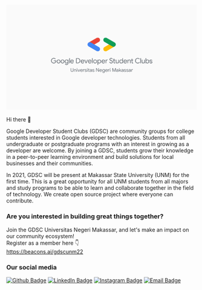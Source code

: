 [![DSC UNM GitHub Banner](https://github.com/gdscunm/gdscunm/blob/dcf495a4a89512dc59c80dbad5c9516a616e1baf/gdscImageHeader.png)](https://gdsc.community.dev/universitas-negeri-makassar/)

Hi there 👋

Google Developer Student Clubs (GDSC) are community groups for college students interested in Google developer technologies. Students from all undergraduate or postgraduate programs with an interest in growing as a developer are welcome. By joining a GDSC, students grow their knowledge in a peer-to-peer learning environment and build solutions for local businesses and their communities. 

In 2021, GDSC will be present at Makassar State University (UNM) for the first time. This is a great opportunity for all UNM students from all majors and study programs to be able to learn and collaborate together in the field of technology. We create open source project where everyone can contribute.

### Are you interested in building great things together?
Join the GDSC Universitas Negeri Makassar, and let's make an impact on our community ecosystem! 
<br>
Register as a member here 👇 
<br>
https://beacons.ai/gdscunm22
<br>

### Our social media
[![Github Badge](https://img.shields.io/badge/GitHub-100000?style=for-the-badge&logo=github&logoColor=white)](https://github.com/gdscunm)
[![LinkedIn Badge](https://img.shields.io/badge/LinkedIn-0077B5?style=for-the-badge&logo=linkedin&logoColor=white)](https://www.linkedin.com/company/dscjscoe/)
[![Instagram Badge](https://img.shields.io/badge/Instagram-E4405F?style=for-the-badge&logo=instagram&logoColor=white)](https://www.instagram.com/dsc.unm/)
[![Email Badge](https://img.shields.io/badge/Gmail-D14836?style=for-the-badge&logo=gmail&logoColor=white)](mailto:dsc.unm@gmail.com)
